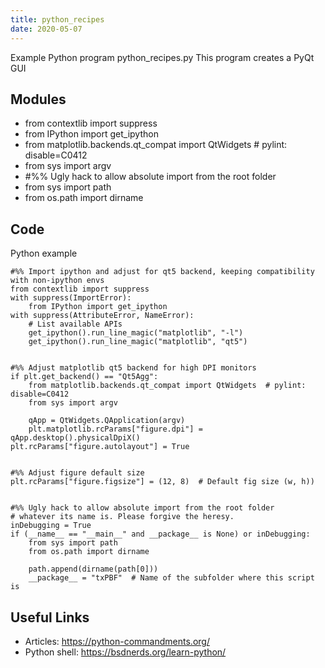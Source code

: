 ```yaml
---
title: python_recipes
date: 2020-05-07
---
```

Example Python program python_recipes.py
This program creates a PyQt GUI

## Modules

* from contextlib import suppress
* from IPython import get_ipython
* from matplotlib.backends.qt_compat import QtWidgets  # pylint: disable=C0412
* from sys import argv
* #%% Ugly hack to allow absolute import from the root folder
* from sys import path
* from os.path import dirname

## Code

Python example

    #%% Import ipython and adjust for qt5 backend, keeping compatibility with non-ipython envs
    from contextlib import suppress
    with suppress(ImportError):
        from IPython import get_ipython
    with suppress(AttributeError, NameError):
        # List available APIs
        get_ipython().run_line_magic("matplotlib", "-l")
        get_ipython().run_line_magic("matplotlib", "qt5")
    
        
    #%% Adjust matplotlib qt5 backend for high DPI monitors
    if plt.get_backend() == "Qt5Agg":
        from matplotlib.backends.qt_compat import QtWidgets  # pylint: disable=C0412
        from sys import argv
    
        qApp = QtWidgets.QApplication(argv)
        plt.matplotlib.rcParams["figure.dpi"] = qApp.desktop().physicalDpiX()
    plt.rcParams["figure.autolayout"] = True
    
    
    #%% Adjust figure default size
    plt.rcParams["figure.figsize"] = (12, 8)  # Default fig size (w, h))
    
    
    #%% Ugly hack to allow absolute import from the root folder
    # whatever its name is. Please forgive the heresy.
    inDebugging = True
    if (__name__ == "__main__" and __package__ is None) or inDebugging:
        from sys import path
        from os.path import dirname
    
        path.append(dirname(path[0]))
        __package__ = "txPBF"  # Name of the subfolder where this script is
    

## Useful Links

- Articles: https://python-commandments.org/
- Python shell: https://bsdnerds.org/learn-python/
